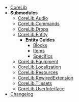 - [CoreLib](/)
- <b>Submodules</b>
  - [CoreLib.Audio](Audio.md)
  - [CoreLib.Commands](Commands.md)
  - [CoreLib.Drops](Drops.md)
  - [CoreLib.Entity](Entity.md)
      - <b>Entity Guides</b>
        - [Blocks](Guides/Blocks.md)
        - [Items](Guides/Items.md)
        - [Specifics](Guides/Specifics.md)
  - [CoreLib.Equipment](Equipment.md)
  - [CoreLib.Localization](Localization.md)
  - [CoreLib.Resources](Resources.md)
  - [CoreLib.RewiredExtension](RewiredExtension.md)
  - [CoreLib.Tilesets](Tilesets.md)
  - [CoreLib.UserInterface](UserInterface.md)
- [Changelog](CHANGELOG.md)